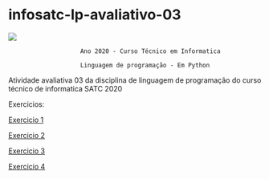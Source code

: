 # infosatc-lp-avaliativo-03
![](https://www1.satc.edu.br/portais/acesso/public/assets/img/logoSatc.png)

                        Ano 2020 - Curso Técnico em Informatica 

                        Linguagem de programação - Em Python 

Atividade avaliativa 03 da disciplina de linguagem de programação do curso técnico de informatica SATC 2020

Exercicios: 

[Exercicio 1](https://github.com/arturfabriciohahaedgy/infosatc-lp-avaliativo-03/blob/master/exercicio01.py)

[Exercicio 2](https://github.com/arturfabriciohahaedgy/infosatc-lp-avaliativo-03/blob/master/exercicio02.py)

[Exercicio 3](https://github.com/arturfabriciohahaedgy/infosatc-lp-avaliativo-03/blob/master/exercicio03.py)

[Exercicio 4](https://github.com/arturfabriciohahaedgy/infosatc-lp-avaliativo-03/blob/master/exercicio04.py)